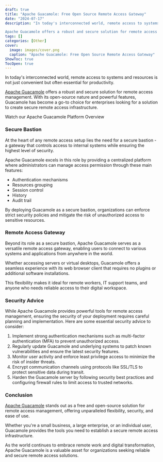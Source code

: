 ```yaml
---
draft: true
title: "Apache Guacamole: Free Open Source Remote Access Gateway"
date: "2024-07-17"
description: "In today's interconnected world, remote access to systems and resources is not just convenient but often essential for productivity.

Apache Guacamole offers a robust and secure solution for remote access management. With its open-source nature and powerful features, Guacamole has become a go-to choice for enterprises looking for"
tags: []
categories: [Other]
cover:
  image: images/cover.png
  caption: "Apache Guacamole: Free Open Source Remote Access Gateway"
ShowToc: true
TocOpen: true
---
```



In today's interconnected world, remote access to systems and resources is not just convenient but often essential for productivity. 

[Apache Guacamole](https://elest.io/open-source/guacamole?ref=blog.elest.io) offers a robust and secure solution for remote access management. With its open\-source nature and powerful features, Guacamole has become a go\-to choice for enterprises looking for a solution to create secure remote access infrastructure.



Watch our Apache Guacamole Platform Overview



### Secure Bastion

At the heart of any remote access setup lies the need for a secure bastion \- a gateway that controls access to internal systems while ensuring the highest level of security. 

Apache Guacamole excels in this role by providing a centralized platform where administrators can manage access permission through these main features:

* Authentication mechanisms
* Resources grouping
* Session control
* History
* Audit trail

By deploying Guacamole as a secure bastion, organizations can enforce strict security policies and mitigate the risk of unauthorized access to sensitive resources.

### Remote Access Gateway

Beyond its role as a secure bastion, Apache Guacamole serves as a versatile remote access gateway, enabling users to connect to various systems and applications from anywhere in the world. 

Whether accessing servers or virtual desktops, Guacamole offers a seamless experience with its web browser client that requires no plugins or additional software installations. 

This flexibility makes it ideal for remote workers, IT support teams, and anyone who needs reliable access to their digital workspace.

### Security Advice

While Apache Guacamole provides powerful tools for remote access management, ensuring the security of your deployment requires careful planning and implementation. Here are some essential security advice to consider:

1. Implement strong authentication mechanisms such as multi\-factor authentication (MFA) to prevent unauthorized access.
2. Regularly update Guacamole and underlying systems to patch known vulnerabilities and ensure the latest security features.
3. Monitor user activity and enforce least privilege access to minimize the risk of insider threats.
4. Encrypt communication channels using protocols like SSL/TLS to protect sensitive data during transit.
5. Harden the Guacamole server by following security best practices and configuring firewall rules to limit access to trusted networks.

### Conclusion

[Apache Guacamole](https://elest.io/open-source/guacamole?ref=blog.elest.io) stands out as a free and open\-source solution for remote access management, offering unparalleled flexibility, security, and ease of use. 

Whether you're a small business, a large enterprise, or an individual user, Guacamole provides the tools you need to establish a secure remote access infrastructure. 

As the world continues to embrace remote work and digital transformation, Apache Guacamole is a valuable asset for organizations seeking reliable and secure remote access solutions.



